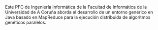 Este PFC de Ingeniería Informática de la Facultad de Informática de la Universidad de A Coruña aborda el desarrollo de un entorno genérico en Java basado en MapReduce para la ejecución distribuida de algoritmos genéticos paralelos.